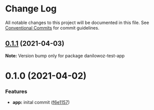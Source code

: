 # Change Log

All notable changes to this project will be documented in this file.
See [Conventional Commits](https://conventionalcommits.org) for commit guidelines.

## [0.1.1](https://github.com/danilowoz/monorepo-semantic-release/compare/danilowoz-test-app@0.1.0...danilowoz-test-app@0.1.1) (2021-04-03)

**Note:** Version bump only for package danilowoz-test-app





# 0.1.0 (2021-04-02)


### Features

* **app:** inital commit ([f6e1157](https://github.com/danilowoz/monorepo-semantic-release/commit/f6e115731fed10d4c26858bdef78526a20b755f7))
